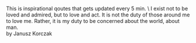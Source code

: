 This is inspirational qoutes that gets updated every 5 min. \ 
I exist not to be loved and admired, but to love and act. It is not the duty of those around me to love me. Rather, it is my duty to be concerned about the world, about man. \
by Janusz Korczak

